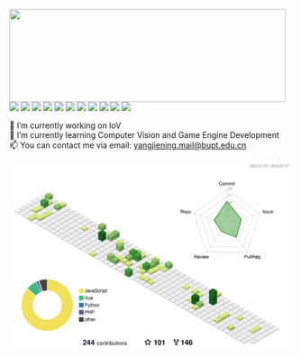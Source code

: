 <p>
  <img align="left" width="490" height="165" src="https://github-readme-stats.vercel.app/api?username=pisces365&show_icons=true&hide_border=false&line_height=20&title_color=f69673&icon_color=1b93c9&show_owner=true"/>
  <p>
    <img src="https://img.shields.io/badge/-Visual%20Studio%20Code-23A9F2?style=flat-square&logo=Visual%20Studio%20Code&logoColor=white"/>
    <img src="https://img.shields.io/badge/-Github-181717?style=flat-square&logo=GitHub&logoColor=white"/>
    <img src="https://img.shields.io/badge/-Git-F44D27?style=flat-square&logo=Git&logoColor=white"/>
    <img src="https://img.shields.io/badge/-NPM-CB3837?style=flat-square&logo=NPM&logoColor=white"/>
    <img src="https://img.shields.io/badge/-MySQL-F29111?style=flat-square&logo=MySQL&logoColor=white"/>
    <img src="https://img.shields.io/badge/-Vue.js-42B883?style=flat-square&logo=Vue.js&logoColor=white"/>
    <img src="https://img.shields.io/badge/-HTML5-E34F26?style=flat-square&logo=HTML5&logoColor=white"/>
    <img src="https://img.shields.io/badge/-CSS3-1572B6?style=flat-square&logo=CSS3&logoColor=white"/>
    <img src="https://img.shields.io/badge/-Google%20Cloud-4285F4?style=flat-square&logo=Google%20Cloud&logoColor=white"/>
    <img src="https://img.shields.io/badge/-.NET-512BD4?style=flat-square&logo=dotnet&logoColor=white"/>
    <img src="https://img.shields.io/badge/-Adobe-DA1F26?style=flat-square&logo=Adobe&logoColor=white"/>

</p>


  🔭 I’m currently working on IoV </br>
  🌱 I’m currently learning Computer Vision and Game Engine Development</br>
  📫 You can contact me via email: yangjiening.mail@bupt.edu.cn</br>



![](./profile-3d-contrib/profile-green-animate.svg)

